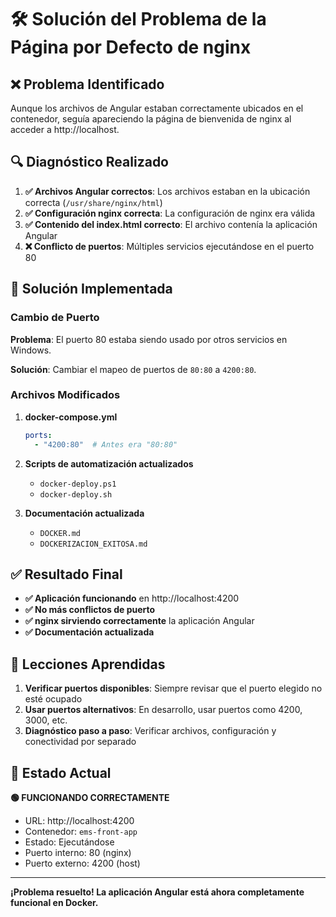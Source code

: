 # 🛠️ Solución del Problema de la Página por Defecto de nginx

## ❌ Problema Identificado

Aunque los archivos de Angular estaban correctamente ubicados en el contenedor, seguía apareciendo la página de bienvenida de nginx al acceder a http://localhost.

## 🔍 Diagnóstico Realizado

1. **✅ Archivos Angular correctos**: Los archivos estaban en la ubicación correcta (`/usr/share/nginx/html`)
2. **✅ Configuración nginx correcta**: La configuración de nginx era válida
3. **✅ Contenido del index.html correcto**: El archivo contenía la aplicación Angular
4. **❌ Conflicto de puertos**: Múltiples servicios ejecutándose en el puerto 80

## 🔧 Solución Implementada

### Cambio de Puerto
**Problema**: El puerto 80 estaba siendo usado por otros servicios en Windows.

**Solución**: Cambiar el mapeo de puertos de `80:80` a `4200:80`.

### Archivos Modificados

1. **docker-compose.yml**
   ```yaml
   ports:
     - "4200:80"  # Antes era "80:80"
   ```

2. **Scripts de automatización actualizados**
   - `docker-deploy.ps1`
   - `docker-deploy.sh`

3. **Documentación actualizada**
   - `DOCKER.md`
   - `DOCKERIZACION_EXITOSA.md`

## ✅ Resultado Final

- **✅ Aplicación funcionando** en http://localhost:4200
- **✅ No más conflictos de puerto**
- **✅ nginx sirviendo correctamente** la aplicación Angular
- **✅ Documentación actualizada**

## 📝 Lecciones Aprendidas

1. **Verificar puertos disponibles**: Siempre revisar que el puerto elegido no esté ocupado
2. **Usar puertos alternativos**: En desarrollo, usar puertos como 4200, 3000, etc.
3. **Diagnóstico paso a paso**: Verificar archivos, configuración y conectividad por separado

## 🎯 Estado Actual

**🟢 FUNCIONANDO CORRECTAMENTE**

- URL: http://localhost:4200
- Contenedor: `ems-front-app`
- Estado: Ejecutándose
- Puerto interno: 80 (nginx)
- Puerto externo: 4200 (host)

---

**¡Problema resuelto! La aplicación Angular está ahora completamente funcional en Docker.**
